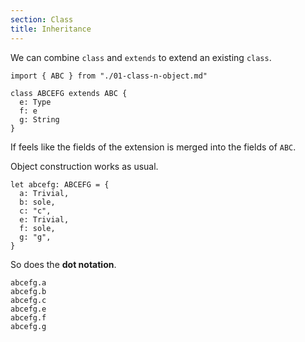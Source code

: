```yaml
---
section: Class
title: Inheritance
---
```


We can combine `class` and `extends`
to extend an existing `class`.

```cicada
import { ABC } from "./01-class-n-object.md"

class ABCEFG extends ABC {
  e: Type
  f: e
  g: String
}
```

If feels like the fields of the extension
is merged into the fields of `ABC`.

Object construction works as usual.

```cicada
let abcefg: ABCEFG = {
  a: Trivial,
  b: sole,
  c: "c",
  e: Trivial,
  f: sole,
  g: "g",
}
```

So does the **dot notation**.

```cicada
abcefg.a
abcefg.b
abcefg.c
abcefg.e
abcefg.f
abcefg.g
```
